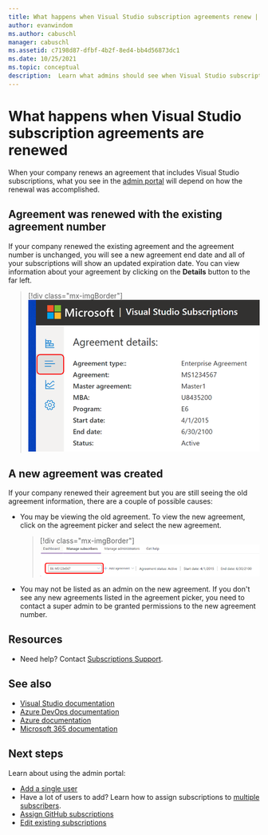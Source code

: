 ```yaml
---
title: What happens when Visual Studio subscription agreements renew | Microsoft Docs
author: evanwindom
ms.author: cabuschl
manager: cabuschl
ms.assetid: c7198d87-dfbf-4b2f-8ed4-bb4d56873dc1
ms.date: 10/25/2021
ms.topic: conceptual
description:  Learn what admins should see when Visual Studio subscriptions agreements are renewed.
---
```


# What happens when Visual Studio subscription agreements are renewed
When your company renews an agreement that includes Visual Studio subscriptions, what you see in the [admin portal](https://manage.visualstudio.com) will depend on how the renewal was accomplished.  

## Agreement was renewed with the existing agreement number
If your company renewed the existing agreement and the agreement number is unchanged, you will see a new agreement end date and all of your subscriptions will show an updated expiration date.  You can view information about your agreement by clicking on the **Details** button to the far left. 
   > [!div class="mx-imgBorder"]
   > ![Open the Details pane](_img/agreement-renewals/details-button.png "Click the Details button to see your agreement information.")

## A new agreement was created
If your company renewed their agreement but you are still seeing the old agreement information, there are a couple of possible causes:
- You may be viewing the old agreement.  To view the new agreement, click on the agreement picker and select the new agreement.  
   > [!div class="mx-imgBorder"]
   > ![Agreement picker](_img/agreement-renewals/agreement-picker.png "Click the agreement picker to select from available agreements.")
- You may not be listed as an admin on the new agreement.  If you don't see any new agreements listed in the agreement picker, you need to contact a super admin to be granted permissions to the new agreement number.  

## Resources
- Need help?  Contact [Subscriptions Support](https://aka.ms/vsadminhelp).

## See also
- [Visual Studio documentation](/visualstudio/)
- [Azure DevOps documentation](/azure/devops/)
- [Azure documentation](/azure/)
- [Microsoft 365 documentation](/microsoft-365/)

## Next steps
Learn about using the admin portal:
- [Add a single user](assign-license.md)
- Have a lot of users to add?  Learn how to assign subscriptions to [multiple subscribers](assign-license-bulk.md).
- [Assign GitHub subscriptions](assign-github.md)
- [Edit existing subscriptions](edit-license.md)